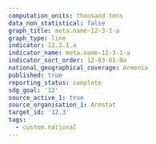```yaml
---
computation_units: thousand tons
data_non_statistical: false
graph_title: meta.name-12-3-1-a
graph_type: line
indicator: 12.3.1.a
indicator_name: meta.name-12-3-1-a
indicator_sort_order: 12-03-01-0a
national_geographical_coverage: Armenia
published: true
reporting_status: complete
sdg_goal: '12'
source_active_1: true
source_organisation_1: Armstat
target_id: '12.3'
tags:
  - custom.national
---
```


